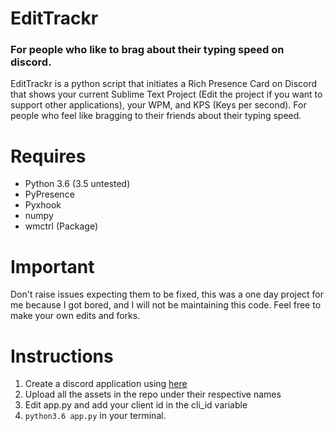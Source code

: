 # EditTrackr
### For people who like to brag about their typing speed on discord. 

EditTrackr is a python script that initiates a Rich Presence Card on Discord that shows your current Sublime Text Project (Edit the project if you want to support other applications), your WPM, and KPS (Keys per second). For people who feel like bragging to their friends about their typing speed.

# Requires
- Python 3.6 (3.5 untested)
- PyPresence
- Pyxhook
- numpy
- wmctrl (Package)

# Important
Don't raise issues expecting them to be fixed, this was a one day project for me because I got bored, and I will not be maintaining this code. Feel free to make your own edits and forks.

# Instructions

1. Create a discord application using [here](https://discordapp.com/developers/applications/)
2. Upload all the assets in the repo under their respective names
3. Edit app.py and add your client id in the cli_id variable
4. `python3.6 app.py` in your terminal.
